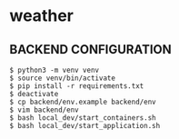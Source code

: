# weather

## BACKEND CONFIGURATION

```
$ python3 -m venv venv
$ source venv/bin/activate
$ pip install -r requirements.txt
$ deactivate
$ cp backend/env.example backend/env
$ vim backend/env
$ bash local_dev/start_containers.sh
$ bash local_dev/start_application.sh
```

